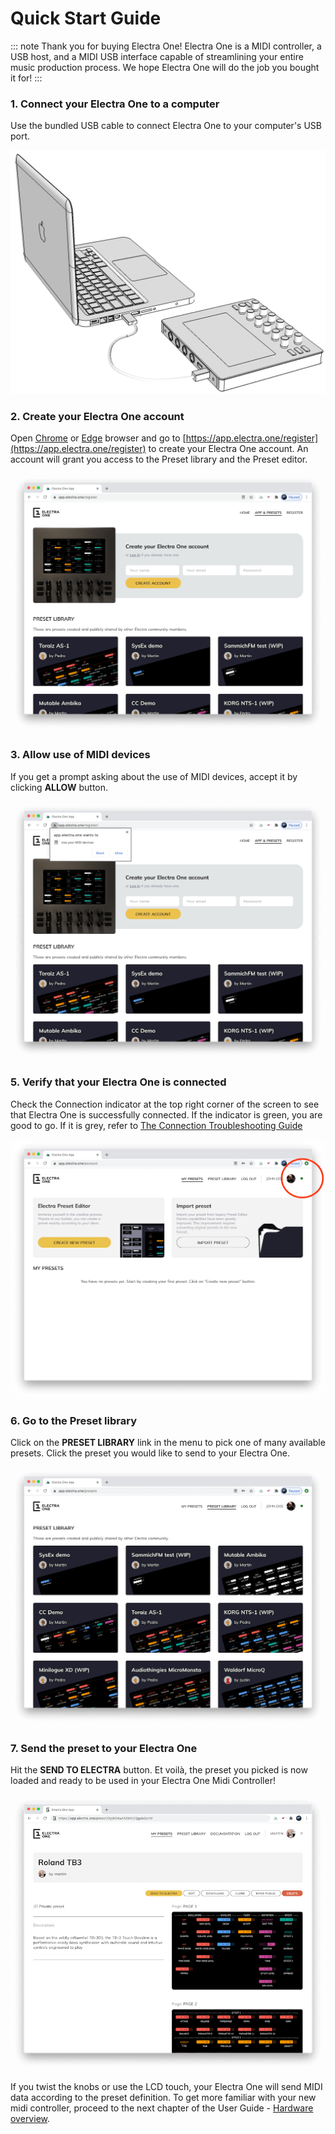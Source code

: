 # Quick Start Guide

::: note Thank you for buying Electra One!
Electra One is a MIDI controller, a USB host, and a MIDI USB interface capable of streamlining your entire music production process. We hope Electra One will do the job you bought it for!
:::

### 1. Connect your Electra One to a computer
Use the bundled USB cable to connect Electra One to your computer's USB port.

![Electra with Mac](./img/electra-with-mac-rear-small.png)


### 2. Create your Electra One account
Open [Chrome](https://www.google.com/chrome/) or [Edge](https://www.microsoft.com/cs-cz/edge) browser and go to [https://app.electra.one/register](https://app.electra.one/register) to create your Electra One account. An account will grant you access to the Preset library and the Preset editor.

![Web home page](./img/app-register.png)


### 3. Allow use of MIDI devices
If you get a prompt asking about the use of MIDI devices, accept it by clicking **ALLOW** button.

![Application preset library](./img/app-allow-midi.png)


### 5. Verify that your Electra One is connected
Check the Connection indicator at the top right corner of the screen to see that Electra One is successfully connected. If the indicator is green, you are good to go. If it is grey, refer to [The&nbsp;Connection&nbsp;Troubleshooting&nbsp;Guide](/troubleshooting/connectionissues.md)

![Application preset library](./img/app-connection-indicator.png)


### 6. Go to the Preset library
Click on the **PRESET LIBRARY** link in the menu to pick one of many available presets. Click the preset you would like to send to your Electra One.

![Application preset library](./img/app-preset-library.png)


### 7. Send the preset to your Electra One
Hit the **SEND TO ELECTRA** button. Et voilà, the preset you picked is now loaded and ready to be used in your Electra One Midi Controller!

![Application preset detail](./img/app-preset-detail.png)

If you twist the knobs or use the LCD touch, your Electra One will send MIDI data according to the preset definition. To get more familiar with your new midi controller, proceed to the next chapter of the User Guide - [Hardware overview](./overview.md).
